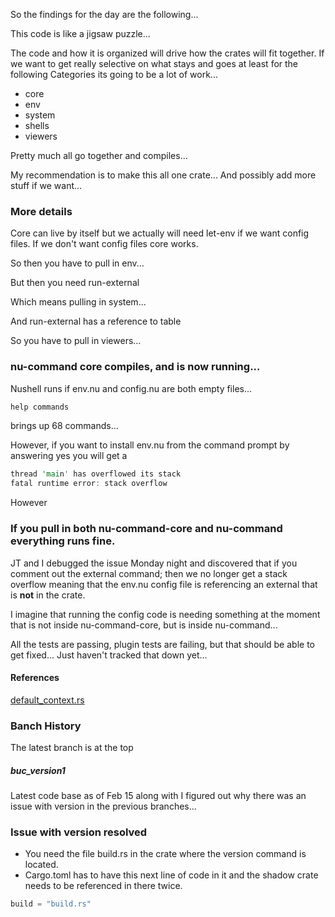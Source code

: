 
So the findings for the day are the following...

This code is like a jigsaw puzzle...  

The code and how it is organized will drive how the crates will fit together.  If we want to get really selective on what stays and goes at least for the following Categories its going to be a lot of work...

* core
* env
* system
* shells
* viewers

Pretty much all go together and compiles...

My recommendation is to make this all one crate...
And possibly add more stuff if we want...

### More details

Core can live by itself but we actually will need let-env if we want config files.  If we don't want config files core works.

So then you have to pull in env...

But then you need run-external

Which means pulling in system...

And run-external has a reference to table

So you have to pull in viewers...

### nu-command core compiles, and is now running...

Nushell runs if env.nu and config.nu are both empty files...

```rust
help commands
```

brings up 68 commands...

However, if you want to install env.nu from the command prompt by answering yes you will get a

```rust
thread 'main' has overflowed its stack
fatal runtime error: stack overflow
```

However

### If you pull in both nu-command-core and nu-command everything runs fine.

JT and I debugged the issue Monday night and discovered that if you comment out
the external command; then we no longer get a stack overflow meaning that the env.nu config file is referencing an external that is **not** in the crate.

I imagine that running the config code is needing something at the moment that
is not inside nu-command-core, but is inside nu-command...

All the tests are passing, plugin tests are failing, but that should be able to get fixed... Just haven't tracked that down yet...

#### References

[default_context.rs](https://github.com/stormasm/nushell/blob/two_com_crates_a/crates/nu-command-core/src/default_context.rs)

### Banch History

The latest branch is at the top

##### buc_version1

Latest code base as of Feb 15 along with I figured out why there was an issue with version in the previous branches...

### Issue with version resolved

* You need the file build.rs in the crate where the version command is located.
* Cargo.toml has to have this next line of code in it and the shadow crate needs to be referenced in there twice.

```rust
build = "build.rs"
```